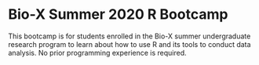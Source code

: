 # Bio-X Summer 2020 R Bootcamp

This bootcamp is for students enrolled in the Bio-X summer undergraduate research program to learn about how to use R and its tools to conduct data analysis. No prior programming experience is required.
